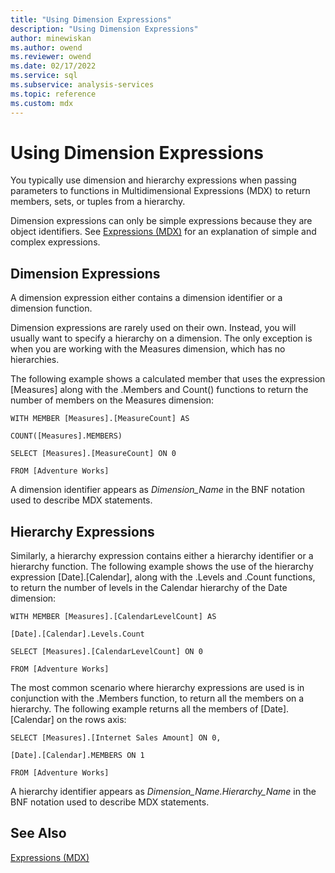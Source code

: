 ```yaml
---
title: "Using Dimension Expressions"
description: "Using Dimension Expressions"
author: minewiskan
ms.author: owend
ms.reviewer: owend
ms.date: 02/17/2022
ms.service: sql
ms.subservice: analysis-services
ms.topic: reference
ms.custom: mdx
---
```

# Using Dimension Expressions


  You typically use dimension and hierarchy expressions when passing parameters to functions in Multidimensional Expressions (MDX) to return members, sets, or tuples from a hierarchy.  
  
 Dimension expressions can only be simple expressions because they are object identifiers. See [Expressions &#40;MDX&#41;](../mdx/expressions-mdx.md) for an explanation of simple and complex expressions.  
  
## Dimension Expressions  
 A dimension expression either contains a dimension identifier or a dimension function.  
  
 Dimension expressions are rarely used on their own. Instead, you will usually want to specify a hierarchy on a dimension. The only exception is when you are working with the Measures dimension, which has no hierarchies.  
  
 The following example shows a calculated member that uses the expression [Measures] along with the .Members and Count() functions to return the number of members on the Measures dimension:  
  
 `WITH MEMBER [Measures].[MeasureCount] AS`  
  
 `COUNT([Measures].MEMBERS)`  
  
 `SELECT [Measures].[MeasureCount] ON 0`  
  
 `FROM [Adventure Works]`  
  
 A dimension identifier appears as *Dimension_Name* in the BNF notation used to describe MDX statements.  
  
## Hierarchy Expressions  
 Similarly, a hierarchy expression contains either a hierarchy identifier or a hierarchy function. The following example shows the use of the hierarchy expression [Date].[Calendar], along with the .Levels and .Count functions, to return the number of levels in the Calendar hierarchy of the Date dimension:  
  
 `WITH MEMBER [Measures].[CalendarLevelCount] AS`  
  
 `[Date].[Calendar].Levels.Count`  
  
 `SELECT [Measures].[CalendarLevelCount] ON 0`  
  
 `FROM [Adventure Works]`  
  
 The most common scenario where hierarchy expressions are used is in conjunction with the .Members function, to return all the members on a hierarchy. The following example returns all the members of [Date].[Calendar] on the rows axis:  
  
 `SELECT [Measures].[Internet Sales Amount] ON 0,`  
  
 `[Date].[Calendar].MEMBERS ON 1`  
  
 `FROM [Adventure Works]`  
  
 A hierarchy identifier appears as *Dimension_Name.Hierarchy_Name* in the BNF notation used to describe MDX statements.  
  
## See Also  
 [Expressions &#40;MDX&#41;](../mdx/expressions-mdx.md)  
  
  

